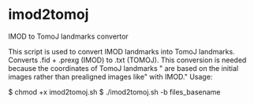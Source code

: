 # imod2tomoj
IMOD to TomoJ landmarks convertor

This script is used to convert IMOD landmarks into TomoJ landmarks.
Converts .fid + .prexg (IMOD) to .txt (TOMOJ).
This conversion is needed because the coordinates of TomoJ landmarks "
are based on the initial images rather than prealigned images like"
with IMOD."
Usage: 

$ chmod +x imod2tomoj.sh
$ ./imod2tomoj.sh -b files_basename
